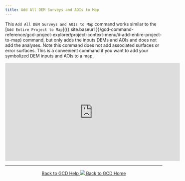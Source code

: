 ```yaml
---
title: Add All DEM Surveys and AOIs to Map
---
```


This `Add All DEM Surveys and AOIs to Map` command works similar to the [`Add Entire Project to Map`]({{ site.baseurl }}/gcd-command-reference/gcd-project-explorer/project-context-menu/ii-add-entire-project-to-map) command, but only adds the inputs DEMs and AOIs and does not add the analyses. Note this command does not add associated surfaces or error surfaces. This is a convenient command if you want to add your symbolized DEM inputs and AOIs to a map. 

<iframe width="560" height="315" src="https://www.youtube.com/embed/GAvI3nH5P_I" frameborder="0" allow="autoplay; encrypted-media" allowfullscreen></iframe>

------
<div align="center">
	<a class="hollow button" href="{{ site.baseurl }}/Help"><i class="fa fa-chevron-circle-left"></i>  Back to GCD Help </a>  
	<a class="hollow button" href="{{ site.baseurl }}/"><img src="{{ site.baseurl}}/assets/images/icons/GCDAddIn.png">  Back to GCD Home </a>  
</div>

